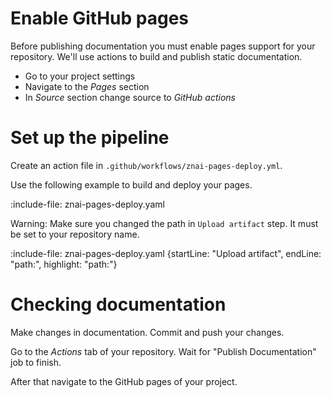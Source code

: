 # Enable GitHub pages

Before publishing documentation you must enable pages support for your repository.
We'll use actions to build and publish static documentation.

* Go to your project settings
* Navigate to the *Pages* section
* In *Source* section change source to *GitHub actions*


# Set up the pipeline

Create an action file in `.github/workflows/znai-pages-deploy.yml`.

Use the following example to build and deploy your pages.

:include-file: znai-pages-deploy.yaml

Warning: Make sure you changed the path in `Upload artifact` step. It must be set to your repository name.

:include-file: znai-pages-deploy.yaml {startLine: "Upload artifact", endLine: "path:", highlight: "path:"}

# Checking documentation

Make changes in documentation. Commit and push your changes.

Go to the *Actions* tab of your repository. Wait for "Publish Documentation" job to finish.

After that navigate to the GitHub pages of your project.